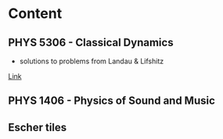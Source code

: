 # Content

## PHYS 5306 - Classical Dynamics

- solutions to problems from Landau & Lifshitz

[Link](https://github.com/josephromano/josephromano.github.io/tree/master/PHYS5306/landau_lifshitz/solutions)

## PHYS 1406 - Physics of Sound and Music

## Escher tiles
